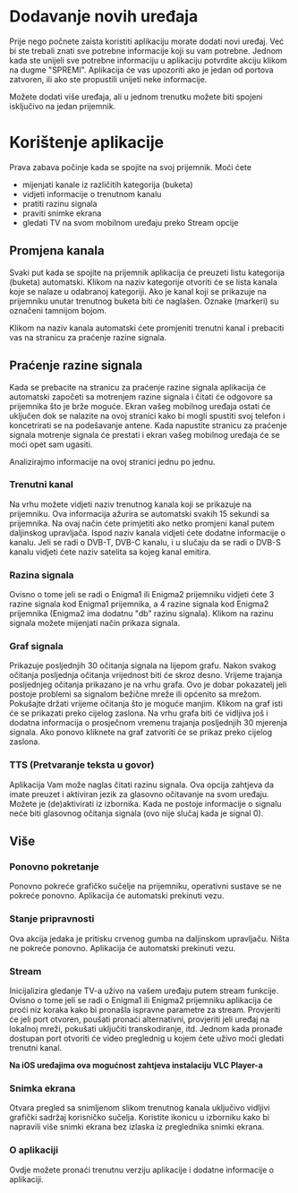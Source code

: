 # Dodavanje novih uređaja
Prije nego počnete zaista koristiti aplikaciju morate dodati novi uređaj. Već bi ste trebali znati sve potrebne informacije koji su vam potrebne. Jednom kada ste unijeli sve potrebne informaciju u aplikaciju potvrdite akciju klikom na dugme "SPREMI". Aplikacija će vas upozoriti ako je jedan od portova zatvoren, ili ako ste propustili unijeti neke informacije.

Možete dodati više uređaja, ali u jednom trenutku možete biti spojeni isključivo na jedan prijemnik.

# Korištenje aplikacije
Prava zabava počinje kada se spojite na svoj prijemnik. Moći ćete

- mijenjati kanale iz različitih kategorija (buketa)
- vidjeti informacije o trenutnom kanalu
- pratiti razinu signala
- praviti snimke ekrana
- gledati TV na svom mobilnom uređaju preko Stream opcije

## Promjena kanala
Svaki put kada se spojite na prijemnik aplikacija će preuzeti listu kategorija (buketa) automatski. Klikom na naziv kategorije otvoriti će se lista kanala koje se nalaze u odabranoj kategoriji. Ako je kanal koji se prikazuje na prijemniku unutar trenutnog buketa biti će naglašen. Oznake (markeri) su označeni tamnijom bojom.

Klikom na naziv kanala automatski ćete promjeniti trenutni kanal i prebaciti vas na stranicu za praćenje razine signala.

## Praćenje razine signala
Kada se prebacite na stranicu za praćenje razine signala aplikacija će automatski  započeti sa motrenjem razine signala i čitati će odgovore sa prijemnika što je brže moguće. Ekran vašeg mobilnog uređaja ostati će uključen dok se nalazite na ovoj stranici kako bi mogli spustiti svoj telefon i koncetrirati se na podešavanje antene. Kada napustite stranicu za praćenje signala motrenje signala će prestati i ekran vašeg mobilnog uređaja će se moći opet sam ugasiti.

Analizirajmo informacije na ovoj stranici jednu po jednu.

### Trenutni kanal
Na vrhu možete vidjeti naziv trenutnog kanala koji se prikazuje na prijemniku. Ova informacija ažurira se automatski svakih 15 sekundi sa prijemnika. Na ovaj način ćete primjetiti ako netko promjeni kanal putem daljinskog upravljača.
Ispod naziv kanala vidjeti ćete dodatne informacije o kanalu. Jeli se radi o DVB-T, DVB-C kanalu, i u slučaju da se radi o DVB-S kanalu vidjeti ćete naziv satelita sa kojeg kanal emitira.

### Razina signala
Ovisno o tome jeli se radi o Enigma1 ili Enigma2 prijemniku vidjeti ćete 3 razine signala kod Enigma1 prijemnika, a 4 razine signala kod Enigma2 prijemnika (Enigma2 ima dodatnu "db" razinu signala). Klikom na razinu signala možete mijenjati način prikaza signala.

### Graf signala
Prikazuje posljednjih 30 očitanja signala na lijepom grafu. Nakon svakog očitanja posljednja očitanja vrijednost biti će skroz desno. Vrijeme trajanja posljednjeg očitanja prikazano je na vrhu grafa. Ovo je dobar pokazatelj jeli postoje problemi sa signalom bežične mreže ili općenito sa mrežom. Pokušajte držati vrijeme očitanja što je moguće manjim. Klikom na graf isti će se prikazati preko cijelog zaslona. Na vrhu grafa biti će vidljiva još i dodatna informacija o prosječnom vremenu trajanja posljednjih 30 mjerenja signala. Ako ponovo kliknete na graf zatvoriti će se prikaz preko cijelog zaslona.


### TTS (Pretvaranje teksta u govor)
Aplikacija Vam može naglas čitati razinu signala. Ova opcija zahtjeva da imate preuzet i aktiviran jezik za glasovno očitavanje na svom uređaju. Možete je (de)aktivirati iz izbornika. Kada ne postoje informacije o signalu neće biti glasovnog očitanja signala (ovo nije slučaj kada je signal 0).

## Više
### Ponovno pokretanje
Ponovno pokreće grafičko sučelje na prijemniku, operativni sustave se ne pokreće ponovno. Aplikacija će automatski prekinuti vezu.

### Stanje pripravnosti
Ova akcija jedaka je pritisku crvenog gumba na daljinskom upravljaču. Ništa ne pokreće ponovno. Aplikacija će automatski prekinuti vezu.

### Stream
Inicijalizira gledanje TV-a uživo na vašem uređaju putem stream funkcije.
Ovisno o tome jeli se radi o Enigma1 ili Enigma2 prijemniku aplikacija će proći niz koraka kako bi pronašla ispravne parametre za stream. Provjeriti će jeli port otvoren, poušati pronaći alternativni, provjeriti jeli uređaj na lokalnoj mreži, pokušati uključiti transkodiranje, itd. Jednom kada pronađe dostupan port otvoriti će video preglednig u kojem ćete uživo moći gledati trenutni kanal.

**Na iOS uređajima ova mogućnost zahtjeva instalaciju VLC Player-a**

### Snimka ekrana
Otvara pregled sa snimljenom slikom trenutnog kanala uključivo vidljivi grafički sadržaj korisničko sučelja. Koristite ikonicu u izborniku kako bi napravili više snimki ekrana bez izlaska iz preglednika snimki ekrana.

### O aplikaciji
Ovdje možete pronaći trenutnu verziju aplikacije i dodatne informacije o aplikaciji.



